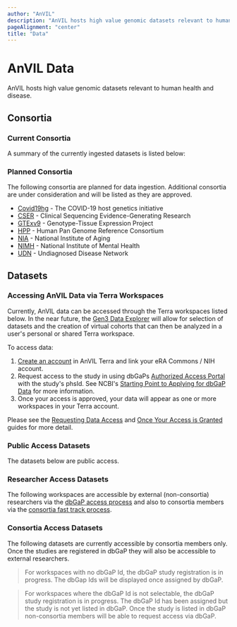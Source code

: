 ```yaml
---
author: "AnVIL"
description: "AnVIL hosts high value genomic datasets relevant to human health and disease."
pageAlignment: "center"
title: "Data"
---
```


# AnVIL Data

<hero small>AnVIL hosts high value genomic datasets relevant to human health and disease.</hero>

## Consortia


### Current Consortia
 
 A summary of the currently ingested datasets is listed below:
 
<data-summary></data-summary>


### Planned Consortia

The following consortia are planned for data ingestion. Additional consortia are under consideration and will be listed as they are approved.

* [Covid19hg](https://www.covid19hg.org) -  The COVID-19 host genetics initiative  
* [CSER](https://cser-consortium.org ) - Clinical Sequencing Evidence-Generating Research
* [GTExv9](https://gtexportal.org/home/) - Genotype-Tissue Expression Project
* [HPP](https://humanpangenome.org/) - Human Pan Genome Reference Consortium
* [NIA](https://www.nia.nih.gov/) - National Institute of Aging
* [NIMH](https://nda.nih.gov/) - National Institute of Mental Health
* [UDN](https://undiagnosed.hms.harvard.edu/) - Undiagnosed Disease Network

## Datasets
### Accessing AnVIL Data via Terra Workspaces

Currently, AnVIL data can be accessed through the Terra workspaces listed below. In the near future, the [Gen3 Data Explorer](https://gen3.org/) will allow for selection of datasets and the creation of virtual cohorts that can then be analyzed in a user's personal or shared Terra workspace.

To access data:

1. [Create an account](https://anvil.terra.bio/#workspaces) in AnVIL Terra and link your eRA Commons / NIH account.
1. Request access to the study in using dbGaPs [Authorized Access Portal](https://dbgap.ncbi.nlm.nih.gov/aa/wga.cgi?page=login) with the study's phsId. See NCBI's [Starting Point to Applying for dbGaP Data](https://www.ncbi.nlm.nih.gov/books/NBK99225/) for more information.
1. Once your access is approved, your data will appear as one or more workspaces in your Terra account.  

Please see the [Requesting Data Access](/data/requesting-data-access) and [Once Your Access is Granted](/data/requesting-data-access#once-your-access-is-granted) guides for more detail.  

### Public Access Datasets
<hero small>The datasets below are public access.</hero>
<data-detail public></data-detail>

### Researcher Access Datasets
<hero small>The following workspaces are accessible by external (non-consortia) researchers via the [dbGaP access process]() and also to consortia members via the [consortia fast track process](/data/requesting-data-access#requesting-data-access-as-a-consortium-member).</hero>


<data-studies></data-studies>

### Consortia Access Datasets

<hero small>The following datasets are currently accessible by consortia members only. Once the studies are registered in dbGaP they will also be accessible to external researchers.</hero>


> For workspaces with no dbGaP Id, the dbGaP study registration is in progress. The dbGap Ids will be displayed once assigned by dbGaP. 

>For workspaces where the dbGaP Id is not selectable, the dbGaP study registration is in progress.  The dbGaP Id has been assigned but the study is not yet listed in dbGaP. Once the study is listed in dbGaP non-consortia members will be able to request access via dbGaP.

<data-summary consortia></data-summary>
<data-detail consortia></data-detail>

